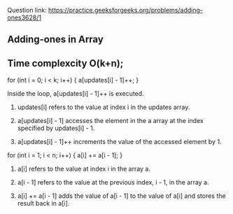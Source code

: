 Question link: https://practice.geeksforgeeks.org/problems/adding-ones3628/1

## Adding-ones in Array
## Time complexcity O(k+n);



for (int i = 0; i < k; i++) {
    a[updates[i] - 1]++;
}



Inside the loop, a[updates[i] - 1]++ is executed. 

1.  updates[i] refers to the value at index i in the updates array.

2.  a[updates[i] - 1] accesses the element in the a array at the index specified by updates[i] - 1.

3.  a[updates[i] - 1]++ increments the value of the accessed element by 1.



for (int i = 1; i < n; i++) {
    a[i] += a[i - 1];
}


1.  a[i] refers to the value at index i in the array a.

2.  a[i - 1] refers to the value at the previous index, i - 1, in the array a.

3.  a[i] += a[i - 1] adds the value of a[i - 1] to the value of a[i] and stores the result back in a[i].

